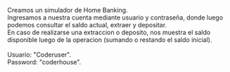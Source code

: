 Creamos un simulador de Home Banking.
<br>
Ingresamos a nuestra cuenta mediante usuario y contraseña, donde luego podemos consultar el saldo actual, extraer y depositar.
<br>
En caso de realizarse una extraccion o deposito, nos muestra el saldo disponible luego de la operacion (sumando o restando el saldo inicial).
<br><br>
Usuario: "Coderuser".
<br>
Password: "coderhouse".

